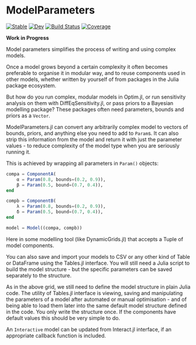 # ModelParameters

[![Stable](https://img.shields.io/badge/docs-stable-blue.svg)](https://rafaqz.github.io/ModelParameters.jl/stable)
[![Dev](https://img.shields.io/badge/docs-dev-blue.svg)](https://rafaqz.github.io/ModelParameters.jl/dev)
[![Build Status](https://travis-ci.com/rafaqz/ModelParameters.jl.svg?branch=master)](https://travis-ci.com/rafaqz/ModelParameters.jl)
[![Coverage](https://codecov.io/gh/rafaqz/ModelParameters.jl/branch/master/graph/badge.svg)](https://codecov.io/gh/rafaqz/ModelParameters.jl)

**Work in Progress**

Model parameters simplifies the process of writing and using complex models. 

Once a model grows beyond a certain complexity it often becomes preferable to
organise it in modular way, and to reuse components used in other models,
whether written by yourself of from packages in the Julia package ecosystem.

But how do you run complex, modular models in Optim.jl, or run sensitivity
analysis on them with DiffEqSensitivity.jl, or pass priors to a Bayesian
modelling package? These packages often need parameters, bounds and priors as a
`Vector`. 

ModelParameters.jl can convert any arbitrarily complex model to vectors of
bounds, priors, and anything else you need to add to `Param`s. It can also strip
this information from the model and return it with just the parameter values -
to reduce complexity of the model type when you are seriously running it.

This is achieved by wrapping all parameters in `Param()` objects: 


```julia
compa = ComponentA( 
    α = Param(0.8, bounds=(0.2, 0.9)), 
    β = Param(0.5, bound=(0.7, 0.4)),
end

compb = ComponentB( 
    λ = Param(0.8, bounds=(0.2, 0.9)), 
    δ = Param(0.5, bound=(0.7, 0.4)),
end

model = Model((compa, compb))
```


Here in some modelling tool (like DynamicGrids.jl) that accepts a Tuple
of model components. 


You can also save and import your models to CSV or any other kind of Table or
DataFrame using the Tables.jl interface. You will still need a Julia script to
build the model structure - but the specific parameters can be saved separately
to the structure.

As in the above grid, we still need to define the model structure in plain Julia
code. The utility of Tables.jl interface is viewing, saving and manipulating the
parameters of a model after automated or manual optimisation - and of being able
to load them later into the same default model structure defined in the code.
You only write the structure once. If the components have default values this
should be very simple to do.


An `Interactive` model can be updated from Interact.jl interface, if an
appropriate callback function is included.

